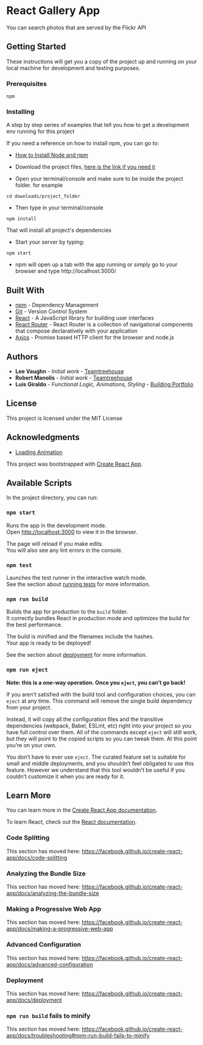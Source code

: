 # React Gallery App

You can search photos that are served by the Flickr API

## Getting Started

These instructions will get you a copy of the project up and running on your local machine for development and testing purposes. 

### Prerequisites

```
npm
```

### Installing

A step by step series of examples that tell you how to get a development env running for this project

If you need a reference on how to install npm, you can go to:
* [How to Install Node and npm](http://treehouse.github.io/installation-guides/)

* Download the project files, [here is the link if you need it](https://github.com/luisgiraldov/react_gallery_app)
* Open your terminal/console and make sure to be inside the project folder.
for example
```
cd downloads/project_folder
```

* Then type in your terminal/console
```
npm install 
```
That will install all project's dependencies

* Start your server by typing:
```
npm start
```

* npm will open up a tab with the app running or simply go to your browser and type http://localhost:3000/

## Built With

* [npm](https://www.npmjs.com/) - Dependency Management
* [Git](https://git-scm.com/) - Version Control System
* [React](https://reactjs.org/) - A JavaScript library for building user interfaces
* [React Router](https://reacttraining.com/react-router/) - React Router is a collection of navigational components that compose declaratively with your application
* [Axios](https://github.com/axios/axios) - Promise based HTTP client for the browser and node.js

## Authors

* **Lee Vaughn** - *Initial work* - [Teamtreehouse](https://teamtreehouse.com)
* **Robert Manolis** - *Initial work* - [Teamtreehouse](https://teamtreehouse.com)
* **Luis Giraldo** - *Functional Logic, Animations, Styling* - [Building Portfolio](https://luisgiraldov.com)

## License

This project is licensed under the MIT License

## Acknowledgments

* [Loading Animation](https://www.w3schools.com/howto/howto_css_loader.asp)

This project was bootstrapped with [Create React App](https://github.com/facebook/create-react-app).

## Available Scripts

In the project directory, you can run:

### `npm start`

Runs the app in the development mode.<br />
Open [http://localhost:3000](http://localhost:3000) to view it in the browser.

The page will reload if you make edits.<br />
You will also see any lint errors in the console.

### `npm test`

Launches the test runner in the interactive watch mode.<br />
See the section about [running tests](https://facebook.github.io/create-react-app/docs/running-tests) for more information.

### `npm run build`

Builds the app for production to the `build` folder.<br />
It correctly bundles React in production mode and optimizes the build for the best performance.

The build is minified and the filenames include the hashes.<br />
Your app is ready to be deployed!

See the section about [deployment](https://facebook.github.io/create-react-app/docs/deployment) for more information.

### `npm run eject`

**Note: this is a one-way operation. Once you `eject`, you can’t go back!**

If you aren’t satisfied with the build tool and configuration choices, you can `eject` at any time. This command will remove the single build dependency from your project.

Instead, it will copy all the configuration files and the transitive dependencies (webpack, Babel, ESLint, etc) right into your project so you have full control over them. All of the commands except `eject` will still work, but they will point to the copied scripts so you can tweak them. At this point you’re on your own.

You don’t have to ever use `eject`. The curated feature set is suitable for small and middle deployments, and you shouldn’t feel obligated to use this feature. However we understand that this tool wouldn’t be useful if you couldn’t customize it when you are ready for it.

## Learn More

You can learn more in the [Create React App documentation](https://facebook.github.io/create-react-app/docs/getting-started).

To learn React, check out the [React documentation](https://reactjs.org/).

### Code Splitting

This section has moved here: https://facebook.github.io/create-react-app/docs/code-splitting

### Analyzing the Bundle Size

This section has moved here: https://facebook.github.io/create-react-app/docs/analyzing-the-bundle-size

### Making a Progressive Web App

This section has moved here: https://facebook.github.io/create-react-app/docs/making-a-progressive-web-app

### Advanced Configuration

This section has moved here: https://facebook.github.io/create-react-app/docs/advanced-configuration

### Deployment

This section has moved here: https://facebook.github.io/create-react-app/docs/deployment

### `npm run build` fails to minify

This section has moved here: https://facebook.github.io/create-react-app/docs/troubleshooting#npm-run-build-fails-to-minify
